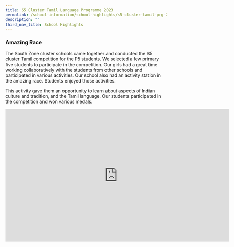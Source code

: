 ```yaml
---
title: S5 Cluster Tamil Language Programme 2023
permalink: /school-information/school-highlights/s5-cluster-tamil-prg-2023/
description: ""
third_nav_title: School Highlights
---
```

### Amazing Race


The South Zone cluster schools came together and conducted the S5 cluster Tamil competition for the P5 students. We selected a few primary five students to participate in the competition. Our girls had a great time working collaboratively with the students from other schools and participated in various activities. Our school also had an activity station in the amazing race. Students enjoyed those activities. 

This activity gave them an opportunity to learn about aspects of Indian culture and tradition, and the Tamil language. Our students participated in the competition and won various medals.

<center><iframe allowfullscreen="" allow="accelerometer; autoplay; clipboard-write; encrypted-media; gyroscope; picture-in-picture; web-share" frameborder="0" title="YouTube video player" src="https://www.youtube.com/embed/bGYoEw0ZNT8" height="415" width="700"></iframe></center>